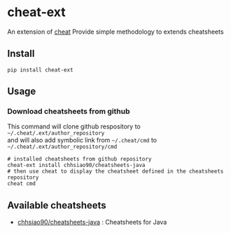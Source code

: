 # cheat-ext
An extension of [cheat](https://github.com/chrisallenlane/cheat)
Provide simple methodology to extends cheatsheets

## Install
```
pip install cheat-ext
```

## Usage

### Download cheatsheets from github
This command will clone github respository to ```~/.cheat/.ext/author_repository```  
and will also add symbolic link from ```~/.cheat/cmd``` to ```~/.cheat/.ext/author_repository/cmd```

```
# installed cheatsheets from github repository
cheat-ext install chhsiao90/cheatsheets-java
# then use cheat to display the cheatsheet defined in the cheatsheets repository
cheat cmd
```

## Available cheatsheets
- [chhsiao90/cheatsheets-java](https://github.com/chhsiao90/cheatsheets-java) : Cheatsheets for Java
